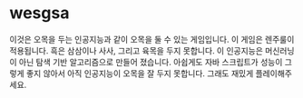 # wesgsa

이것은 오목을 두는 인공지능과 같이 오목을 둘 수 있는 게임입니다.
이 게임은 렌주룰이 적용됩니다. 흑은 삼삼이나 사사, 그리고 육목을 두지 못합니다.
이 인공지능은 머신러닝이 아닌 탐색 기반 알고리즘으로 만들어 졌습니다.
아쉽게도 자바 스크립트가 성능이 그렇게 좋지 않아서 아직 인공지능이 오목을 잘 두지 못합니다.
그래도 재밌게 플레이해주세요.
